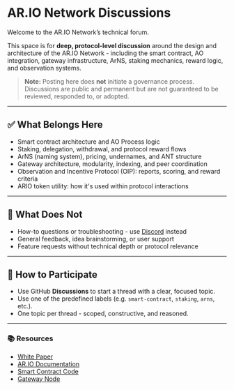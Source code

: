 # AR.IO Network Discussions

Welcome to the AR.IO Network’s technical forum.

This space is for **deep, protocol-level discussion** around the design and architecture of the AR.IO Network - including the smart contract, AO integration, gateway infrastructure, ArNS, staking mechanics, reward logic, and observation systems.

> **Note:** Posting here does **not** initiate a governance process. Discussions are public and permanent but are not guaranteed to be reviewed, responded to, or adopted.

---

## ✅ What Belongs Here

- Smart contract architecture and AO Process logic
- Staking, delegation, withdrawal, and protocol reward flows
- ArNS (naming system), pricing, undernames, and ANT structure
- Gateway architecture, modularity, indexing, and peer coordination
- Observation and Incentive Protocol (OIP): reports, scoring, and reward criteria
- ARIO token utility: how it's used within protocol interactions

---

## 🚫 What Does Not

- How-to questions or troubleshooting - use [Discord](https://discord.com/invite/HGG52EtTc2) instead
- General feedback, idea brainstorming, or user support
- Feature requests without technical depth or protocol relevance

---

## 🧠 How to Participate

- Use GitHub **Discussions** to start a thread with a clear, focused topic.
- Use one of the predefined labels (e.g. `smart-contract`, `staking`, `arns`, etc.).
- One topic per thread - scoped, constructive, and reasoned.

---

### 📚 Resources

- [White Paper](https://whitepaper.ar.io/)
- [AR.IO Documentation](https://docs.ar.io)
- [Smart Contract Code](https://github.com/ar-io/ar-io-network-process)
- [Gateway Node](https://github.com/ar-io/ar-io-node)
